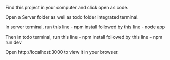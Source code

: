 Find this project in your computer and click open as code.

Open a Server folder as well as todo folder integrated terminal.

In server terminal, run this line - npm install followed by this line - node app 

Then in todo terminal, run this line - npm install followed by this line - npm run dev

Open http://localhost:3000 to view it in your browser.